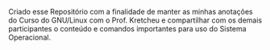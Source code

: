 ﻿Criado esse Repositório com a finalidade de manter as minhas anotações do Curso do GNU/Linux com o Prof. Kretcheu e compartilhar com os demais participantes o conteúdo e comandos importantes para uso do Sistema Operacional.
